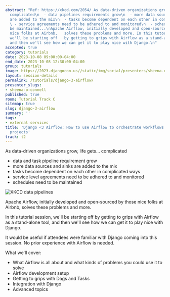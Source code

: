 ```yaml
---
abstract: "Ref: https://xkcd.com/2054/ As data-driven organizations grow, life gets...
  complicated\n  - data pipelines requirements grow\n  - more data sources and sinks
  are added to the mix\n  - tasks become dependent on each other in complicated ways\n
  \ - service agreements need to be adhered to and monitored\n  - schedules need to
  be maintained...\nApache Airflow, initially developed and open-sourced by those
  nice folks at Airbnb,   solves these problems and more. In this tutorial session,
  we'll be starting off   by getting to grips with Airflow as a stand-alone tool,
  and then we'll see how we can get it to play nice with Django.\n"
accepted: true
category: tutorials
date: 2023-10-08 09:00:00-04:00
end_date: 2023-10-08 12:30:00-04:00
group: tutorials
image: https://2023.djangocon.us//static/img/social/presenters/sheena-o-connell.png
layout: session-details
permalink: /tutorials/django-3-airflow/
presenter_slugs:
- sheena-o-connell
published: true
room: Tutorial Track C
sitemap: true
slug: django-3-airflow
summary: ''
tags:
- external services
title: 'Django <3 Airflow: How to use Airflow to orchestrate workflows for your Django
  projects'
track: t2
---
```


As data-driven organizations grow, life gets... complicated

-   data and task pipeline requirement grow
-   more data sources and sinks are added to the mix
-   tasks become dependent on each other in complicated ways
-   service level agreements need to be adhered to and monitored
-   schedules need to be maintained

![XKCD data pipelines](https://imgs.xkcd.com/comics/data_pipeline.png)

Apache Airflow, initially developed and open-sourced by those nice folks at Airbnb, solves these problems and more.

In this tutorial session, we'll be starting off by getting to grips with Airflow as a stand-alone tool, and then we'll see how we can get it to play nice with Django.

It would be useful if attendees were familiar with Django coming into this session. No prior experience with Airflow is needed.

What we'll cover:

-   What Airflow is all about and what kinds of problems you could use it to solve
-   Airflow development setup
-   Getting to grips with Dags and Tasks
-   Integration with Django
-   Advanced topics
